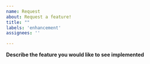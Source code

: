 ```yaml
---
name: Request
about: Request a feature!
title: ""
labels: 'enhancement'
assignees: ''

---
```


**Describe the feature you would like to see implemented**

